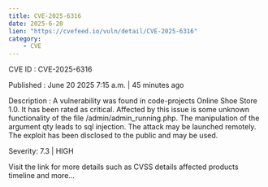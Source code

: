 ```yaml
---
title: CVE-2025-6316
date: 2025-6-20
lien: "https://cvefeed.io/vuln/detail/CVE-2025-6316"
category:
    - CVE
---
```


CVE ID : CVE-2025-6316

Published :  June 20
2025
7:15 a.m. | 45 minutes ago

Description : A vulnerability was found in code-projects Online Shoe Store 1.0. It has been rated as critical. Affected by this issue is some unknown functionality of the file /admin/admin_running.php. The manipulation of the argument qty leads to sql injection. The attack may be launched remotely. The exploit has been disclosed to the public and may be used.

Severity: 7.3 | HIGH

Visit the link for more details
such as CVSS details
affected products
timeline
and more...
